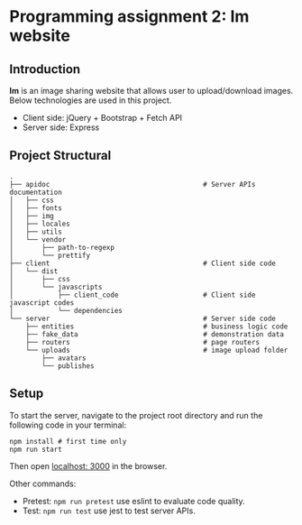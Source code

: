 # Programming assignment 2: Im website

## Introduction

**Im** is an image sharing website that allows user to upload/download images. Below technologies are used in this project.

- Client side: jQuery + Bootstrap + Fetch API
- Server side: Express

## Project Structural

```
.
├── apidoc										# Server APIs documentation
│   ├── css
│   ├── fonts
│   ├── img
│   ├── locales
│   ├── utils
│   └── vendor
│       ├── path-to-regexp
│       └── prettify
├── client										# Client side code
│   └── dist
│       ├── css
│       └── javascripts
│           ├── client_code						# Client side javascript codes
│           └── dependencies
└── server										# Server side code
    ├── entities								# business logic code
    ├── fake_data								# demonstration data
    ├── routers									# page routers
    └── uploads									# image upload folder
        ├── avatars
        └── publishes
```

## Setup

To start the server, navigate to the project root directory and run the following code in your terminal:

```
npm install # first time only
npm run start
```

Then open [localhost: 3000](http://localhost:3000) in the browser.

Other commands:

- Pretest: `npm run pretest` use eslint to evaluate code quality.
- Test: `npm run test` use jest to test server APIs.


